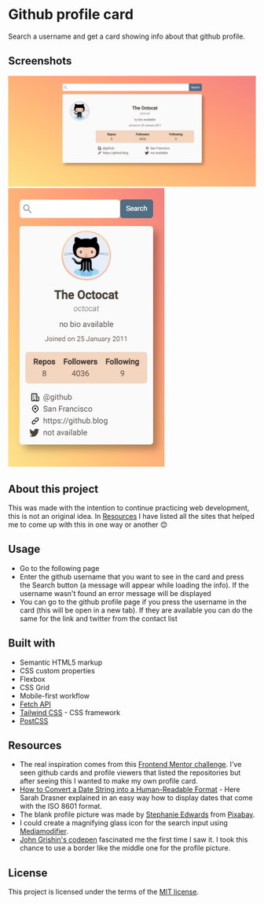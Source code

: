# Github profile card

Search a username and get a card showing info about that github profile.

## Screenshots

![](./screenshot-laptop.jpg)
![](./screenshot-mobile.jpg)

## About this project

This was made with the intention to continue practicing web development, this is not an original idea. In [Resources](#resources) I have listed all the sites that helped me to come up with this in one way or another 😊

## Usage

- Go to the following page []()
- Enter the github username that you want to see in the card and press the Search button (a message will appear while loading the info). If the username wasn't found an error message will be displayed
- You can go to the github profile page if you press the username in the card (this will be open in a new tab). If they are available you can do the same for the link and twitter from the contact list

## Built with

- Semantic HTML5 markup
- CSS custom properties
- Flexbox
- CSS Grid
- Mobile-first workflow
- [Fetch API](https://developer.mozilla.org/en-US/docs/Web/API/Fetch_API)
- [Tailwind CSS](https://tailwindcss.com/) - CSS framework
- [PostCSS](https://postcss.org/)

## Resources

- The real inspiration comes from this [Frontend Mentor challenge](https://www.frontendmentor.io/challenges/github-user-search-app-Q09YOgaH6). I've seen github cards and profile viewers that listed the repositories but after seeing this I wanted to make my own profile card.
- [How to Convert a Date String into a Human-Readable Format](https://css-tricks.com/how-to-convert-a-date-string-into-a-human-readable-format/) - Here Sarah Drasner explained in an easy way how to display dates that come with the ISO 8601 format.
- The blank profile picture was made by [Stephanie Edwards](https://pixabay.com/users/wanderercreative-855399/?utm_source=link-attribution&utm_medium=referral&utm_campaign=image&utm_content=973460) from [Pixabay](https://pixabay.com/?utm_source=link-attribution&utm_medium=referral&utm_campaign=image&utm_content=973460).
- I could create a magnifying glass icon for the search input using [Mediamodifier](https://mediamodifier.com/design).
- [John Grishin's codepen](https://codepen.io/exah/pen/Lqyem) fascinated me the first time I saw it. I took this chance to use a border like the middle one for the profile picture.

## License

This project is licensed under the terms of the [MIT license](https://github.com/bmirandach/github-card/blob/master/LICENSE).